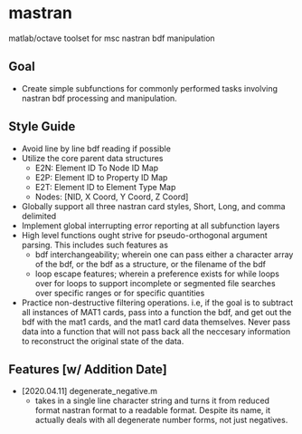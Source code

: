 # mastran
matlab/octave toolset for msc nastran bdf manipulation

## Goal
* Create simple subfunctions for commonly performed tasks involving nastran bdf processing and manipulation.

## Style Guide
* Avoid line by line bdf reading if possible
* Utilize the core parent data structures
    * E2N: Element ID To Node ID Map
    * E2P: Element ID to Property ID Map
    * E2T: Element ID to Element Type Map
    * Nodes: [NID, X Coord, Y Coord, Z Coord]
* Globally support all three nastran card styles, Short, Long, and comma delimited
* Implement global interrupting error reporting at all subfunction layers
* High level functions ought strive for pseudo-orthogonal argument parsing. This includes such features as
    * bdf interchangeability; wherein one can pass either a character array of the bdf, or the bdf as a structure, or the filename of the bdf
    * loop escape features; wherein a preference exists for while loops over for loops to support incomplete or segmented file searches over specific ranges or for specific quantities
* Practice non-destructive filtering operations. i.e, if the goal is to subtract all instances of MAT1 cards, pass into a function the bdf, and get out the bdf with the mat1 cards, and the mat1 card data themselves. Never pass data into a function that will not pass back all the neccesary information to reconstruct the original state of the data.

## Features [w/ Addition Date]
* [2020.04.11] degenerate_negative.m
    * takes in a single line character string and turns it from reduced
    format nastran format to a readable format. Despite its name, it actually
    deals with all degenerate number forms, not just negatives.
